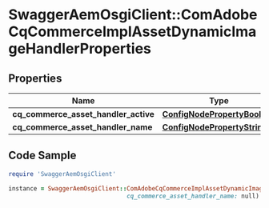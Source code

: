 # SwaggerAemOsgiClient::ComAdobeCqCommerceImplAssetDynamicImageHandlerProperties

## Properties

Name | Type | Description | Notes
------------ | ------------- | ------------- | -------------
**cq_commerce_asset_handler_active** | [**ConfigNodePropertyBoolean**](ConfigNodePropertyBoolean.md) |  | [optional] 
**cq_commerce_asset_handler_name** | [**ConfigNodePropertyString**](ConfigNodePropertyString.md) |  | [optional] 

## Code Sample

```ruby
require 'SwaggerAemOsgiClient'

instance = SwaggerAemOsgiClient::ComAdobeCqCommerceImplAssetDynamicImageHandlerProperties.new(cq_commerce_asset_handler_active: null,
                                 cq_commerce_asset_handler_name: null)
```


